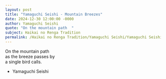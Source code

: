 ```yaml
---
layout: post
title: "Yamaguchi Seishi - Mountain Breezes"
date: 2024-12-30 12:00:00 -0000
author: Yamaguchi Seishi
quote: "On the mountain path  "
subject: Haikai no Renga Tradition
permalink: /Haikai no Renga Tradition/Yamaguchi Seishi/Yamaguchi Seishi - Mountain Breezes
---
```


On the mountain path  
as the breeze passes by  
a single bird calls.

- Yamaguchi Seishi
